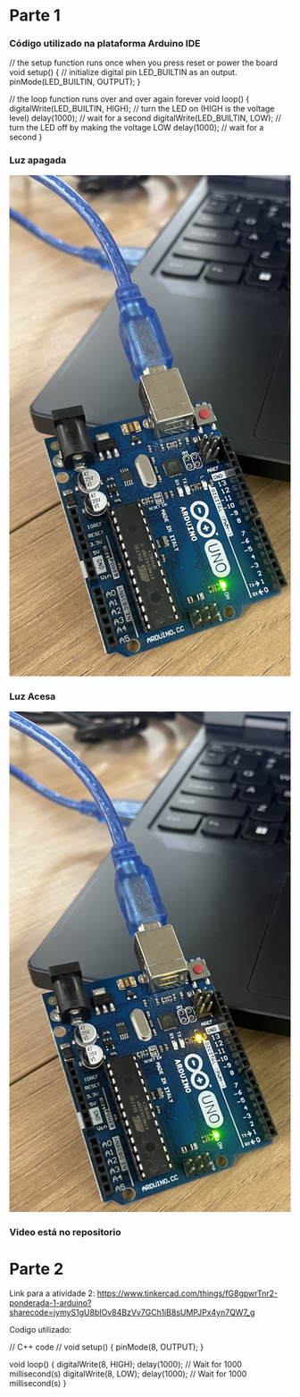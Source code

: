 # Parte 1

### Código utilizado na plataforma Arduino IDE


// the setup function runs once when you press reset or power the board
void setup() {
  // initialize digital pin LED_BUILTIN as an output.
  pinMode(LED_BUILTIN, OUTPUT);
}

// the loop function runs over and over again forever
void loop() {
  digitalWrite(LED_BUILTIN, HIGH);  // turn the LED on (HIGH is the voltage level)
  delay(1000);                      // wait for a second
  digitalWrite(LED_BUILTIN, LOW);   // turn the LED off by making the voltage LOW
  delay(1000);                      // wait for a second
}
### Luz apagada
![Imagem Apagada](IMG_5539.jpg)

### Luz Acesa
![Imagem Acesa](IMG_5538.jpg)

### Video está no repositorio

# Parte 2

Link para a atividade 2: https://www.tinkercad.com/things/fG8gpwrTnr2-ponderada-1-arduino?sharecode=jymyS1gU8bIOv84BzVv7GCh1iB8sUMPJPx4yn7QW7_g

Codigo utilizado:

// C++ code
//
void setup()
{
  pinMode(8, OUTPUT);
}

void loop()
{
  digitalWrite(8, HIGH);
  delay(1000); // Wait for 1000 millisecond(s)
  digitalWrite(8, LOW);
  delay(1000); // Wait for 1000 millisecond(s)
}